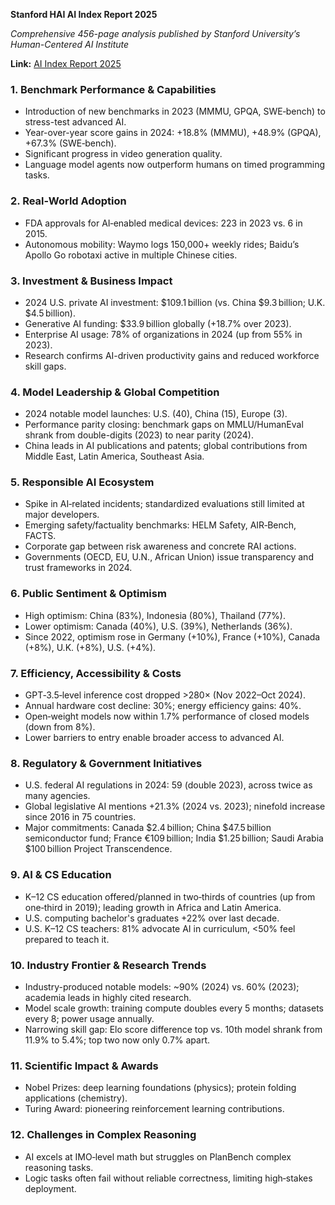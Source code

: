 **Stanford HAI AI Index Report 2025**  

*Comprehensive 456-page analysis published by Stanford University’s Human-Centered AI Institute*  

**Link:** [AI Index Report 2025](https://hai-production.s3.amazonaws.com/files/hai_ai_index_report_2025.pdf)  

### 1. Benchmark Performance & Capabilities  
- Introduction of new benchmarks in 2023 (MMMU, GPQA, SWE‑bench) to stress-test advanced AI.  
- Year-over-year score gains in 2024: +18.8% (MMMU), +48.9% (GPQA), +67.3% (SWE‑bench).  
- Significant progress in video generation quality.  
- Language model agents now outperform humans on timed programming tasks.  

### 2. Real-World Adoption  
- FDA approvals for AI‑enabled medical devices: 223 in 2023 vs. 6 in 2015.  
- Autonomous mobility: Waymo logs 150,000+ weekly rides; Baidu’s Apollo Go robotaxi active in multiple Chinese cities.  

### 3. Investment & Business Impact  
- 2024 U.S. private AI investment: \$109.1 billion (vs. China \$9.3 billion; U.K. \$4.5 billion).  
- Generative AI funding: \$33.9 billion globally (+18.7% over 2023).  
- Enterprise AI usage: 78% of organizations in 2024 (up from 55% in 2023).  
- Research confirms AI-driven productivity gains and reduced workforce skill gaps.  

### 4. Model Leadership & Global Competition  
- 2024 notable model launches: U.S. (40), China (15), Europe (3).  
- Performance parity closing: benchmark gaps on MMLU/HumanEval shrank from double-digits (2023) to near parity (2024).  
- China leads in AI publications and patents; global contributions from Middle East, Latin America, Southeast Asia.  

### 5. Responsible AI Ecosystem  
- Spike in AI‑related incidents; standardized evaluations still limited at major developers.  
- Emerging safety/factuality benchmarks: HELM Safety, AIR‑Bench, FACTS.  
- Corporate gap between risk awareness and concrete RAI actions.  
- Governments (OECD, EU, U.N., African Union) issue transparency and trust frameworks in 2024.  

### 6. Public Sentiment & Optimism  
- High optimism: China (83%), Indonesia (80%), Thailand (77%).  
- Lower optimism: Canada (40%), U.S. (39%), Netherlands (36%).  
- Since 2022, optimism rose in Germany (+10%), France (+10%), Canada (+8%), U.K. (+8%), U.S. (+4%).  

### 7. Efficiency, Accessibility & Costs  
- GPT‑3.5‑level inference cost dropped >280× (Nov 2022–Oct 2024).  
- Annual hardware cost decline: 30%; energy efficiency gains: 40%.  
- Open‑weight models now within 1.7% performance of closed models (down from 8%).  
- Lower barriers to entry enable broader access to advanced AI.  

### 8. Regulatory & Government Initiatives  
- U.S. federal AI regulations in 2024: 59 (double 2023), across twice as many agencies.  
- Global legislative AI mentions +21.3% (2024 vs. 2023); ninefold increase since 2016 in 75 countries.  
- Major commitments: Canada \$2.4 billion; China \$47.5 billion semiconductor fund; France €109 billion; India \$1.25 billion; Saudi Arabia \$100 billion Project Transcendence.  

### 9. AI & CS Education  
- K–12 CS education offered/planned in two‑thirds of countries (up from one‑third in 2019); leading growth in Africa and Latin America.  
- U.S. computing bachelor's graduates +22% over last decade.  
- U.S. K–12 CS teachers: 81% advocate AI in curriculum, <50% feel prepared to teach it.  

### 10. Industry Frontier & Research Trends  
- Industry-produced notable models: ~90% (2024) vs. 60% (2023); academia leads in highly cited research.  
- Model scale growth: training compute doubles every 5 months; datasets every 8; power usage annually.  
- Narrowing skill gap: Elo score difference top vs. 10th model shrank from 11.9% to 5.4%; top two now only 0.7% apart.  

### 11. Scientific Impact & Awards  
- Nobel Prizes: deep learning foundations (physics); protein folding applications (chemistry).  
- Turing Award: pioneering reinforcement learning contributions.  

### 12. Challenges in Complex Reasoning  
- AI excels at IMO‑level math but struggles on PlanBench complex reasoning tasks.  
- Logic tasks often fail without reliable correctness, limiting high‑stakes deployment.  
